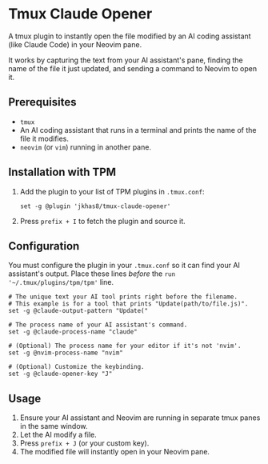 # Tmux Claude Opener

A tmux plugin to instantly open the file modified by an AI coding assistant (like Claude Code) in your Neovim pane.

It works by capturing the text from your AI assistant's pane, finding the name of the file it just updated, and sending a command to Neovim to open it.

## Prerequisites

- `tmux`
- An AI coding assistant that runs in a terminal and prints the name of the file it modifies.
- `neovim` (or `vim`) running in another pane.

## Installation with TPM

1.  Add the plugin to your list of TPM plugins in `.tmux.conf`:

    ```tmux
    set -g @plugin 'jkhas8/tmux-claude-opener'
    ```

2.  Press `prefix + I` to fetch the plugin and source it.

## Configuration

You must configure the plugin in your `.tmux.conf` so it can find your AI assistant's output. Place these lines *before* the `run '~/.tmux/plugins/tpm/tpm'` line.

```tmux
# The unique text your AI tool prints right before the filename.
# This example is for a tool that prints "Update(path/to/file.js)".
set -g @claude-output-pattern "Update("

# The process name of your AI assistant's command.
set -g @claude-process-name "claude"

# (Optional) The process name for your editor if it's not 'nvim'.
set -g @nvim-process-name "nvim"

# (Optional) Customize the keybinding.
set -g @claude-opener-key "J"
```

## Usage

1.  Ensure your AI assistant and Neovim are running in separate tmux panes in the same window.
2.  Let the AI modify a file.
3.  Press `prefix + J` (or your custom key).
4.  The modified file will instantly open in your Neovim pane.
